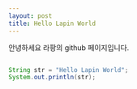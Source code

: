 ```yaml
---
layout: post
title: Hello Lapin World
---
```


안녕하세요 라팡의 github 페이지입니다.

``` java

String str = "Hello Lapin World";
System.out.println(str);

```


